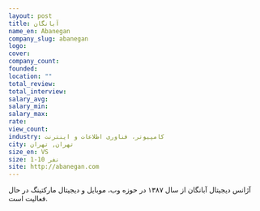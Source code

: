 ```yaml
---
layout: post
title: آبانگان
name_en: Abanegan
company_slug: abanegan
logo: 
cover: 
company_count:
founded:
location: ""
total_review: 
total_interview: 
salary_avg: 
salary_min: 
salary_max: 
rate: 
view_count: 
industry: کامپیوتر، فناوری اطلاعات و اینترنت
city: تهران, تهران
size_en: VS
size: 1-10 نفر
site: http://abanegan.com
---
```


آژانس دیجیتال آبانگان از سال ۱۳۸۷ در حوزه وب، موبایل و دیجیتال مارکتینگ در حال فعالیت است.
